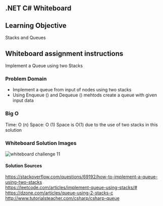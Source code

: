 ## .NET C# Whiteboard

## Learning Objective
Stacks and Queues

## Whiteboard assignment instructions
Implement a Queue using two Stacks

### Problem Domain
* Implement a queue from input of nodes using two stacks
* Using Enqueue () and Dequeue () mehtods create a queue with given input data

### Big O
Time: O (n)
Space: O (1)
Space is O(1) due to the use of two stacks in this solution

### Whiteboard Solution Images
![whiteboard challenge 11](https://user-images.githubusercontent.com/39015829/47376150-bab2df00-d6a6-11e8-8994-09b70c063e8c.jpg)

#### Solution Sources
https://stackoverflow.com/questions/69192/how-to-implement-a-queue-using-two-stacks </br>
https://leetcode.com/articles/implement-queue-using-stacks/#</br>
https://dzone.com/articles/queue-using-2-stacks-c</br>
http://www.tutorialsteacher.com/csharp/csharp-queue</br>
